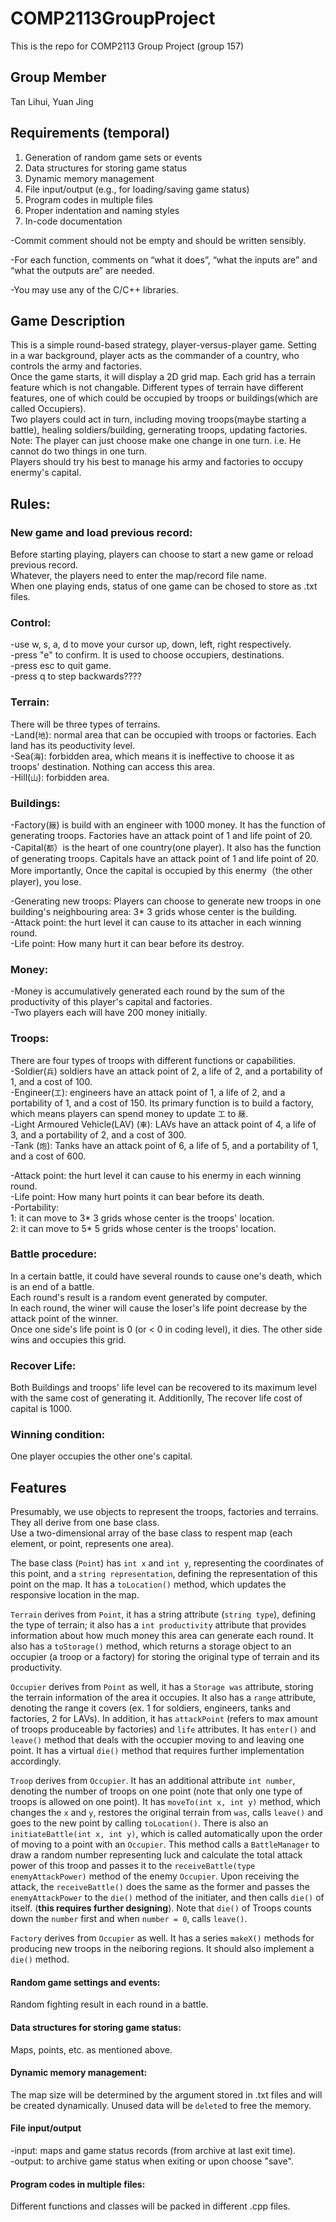 # COMP2113GroupProject
This is the repo for COMP2113 Group Project (group 157)
## Group Member
Tan Lihui, Yuan Jing
## Requirements (temporal)
1. Generation of random game sets or events
2. Data structures for storing game status
3. Dynamic memory management
4. File input/output (e.g., for loading/saving game status)
5. Program codes in multiple files
6. Proper indentation and naming styles
7. In-code documentation

-Commit comment should not be empty and should be written sensibly.

-For each function, comments on “what it does”, “what the inputs are” and “what the outputs are” are needed.

-You may use any of the C/C++ libraries.
## Game Description
This is a simple round-based strategy, player-versus-player game. Setting in a war background, player acts as the commander of a country, who controls the army and factories.  
Once the game starts, it will display a 2D grid map. Each grid has a terrain feature which is not changable. Different types of terrain have different features, one of which could be occupied by troops or buildings(which are called Occupiers).  
Two players could act in turn, including moving troops(maybe starting a battle), healing soldiers/building, gernerating troops, updating factories.  
Note: The player can just choose make one change in one turn. i.e. He cannot do two things in one turn.  
Players should try his best to manage his army and factories to occupy enermy's capital.

## Rules: 
### New game and load previous record:  
Before starting playing, players can choose to start a new game or reload previous record.  
Whatever, the players need to enter the map/record file name.  
When one playing ends, status of one game can be chosed to store as .txt files.  

### Control:
-use w, s, a, d to move your cursor up, down, left, right respectively.  
-press "e" to confirm. It is used to choose occupiers, destinations.  
-press esc to quit game.  
-press q to step backwards????

### Terrain:
There will be three types of terrains.   
-Land(`地`): normal area that can be occupied with troops or factories. Each land has its peoductivity level.  
-Sea(`海`): forbidden area, which means it is ineffective to choose it as troops' destination. Nothing can access this area.  
-Hill(`山`): forbidden area.  


### Buildings:
-Factory(`厰`) is build with an engineer with 1000 money. It has the function of generating troops. Factories have an attack point of 1 and life point of 20.  
-Capital(`都`）is the heart of one country(one player). It also has the function of generating troops. Capitals have an attack point of 1 and life point of 20. More importantly, Once the capital is occupied by this enermy（the other player), you lose.  

-Generating new troops: Players can choose to generate new troops in one building's neighbouring area: 3* 3 grids whose center is the building.  
-Attack point: the hurt level it can cause to its attacher in each winning round.  
-Life point: How many hurt it can bear before its destroy. 

### Money:
-Money is accumulatively generated each round by the sum of the productivity of this player's capital and factories.  
-Two players each will have 200 money initially.  

### Troops:
There are four types of troops with different functions or capabilities.  
-Soldier(`兵`) soldiers have an attack point of 2, a life of 2, and a portability of 1, and a cost of 100.  
-Engineer(`工`): engineers have an attack point of 1, a life of 2, and a portability of 1, and a cost of 150. Its primary function is to build a factory, which means players can spend money to update `工` to `厰`.  
-Light Armoured Vehicle(LAV) (`車`): LAVs have an attack point of 4, a life of 3, and a portability of 2, and a cost of 300.  
-Tank (`炮`): Tanks have an attack point of 6, a life of 5, and a portability of 1, and a cost of 600. 
 
-Attack point: the hurt level it can cause to his enermy in each winning round.  
-Life point: How many hurt points it can bear before its death.  
-Portability:  
1: it can move to 3* 3 grids whose center is the troops' location.  
2: it can move to 5* 5 grids whose center is the troops' location.

### Battle procedure:
In a certain battle, it could have several rounds to cause one's death, which is an end of a battle.  
Each round's result is a random event generated by computer.  
In each round, the winer will cause the loser's life point decrease by the attack point of the winner.  
Once one side's life point is 0 (or < 0 in coding level), it dies. The other side wins and occupies this grid.

### Recover Life:
Both Buildings and troops' life level can be recovered to its maximum level with the same cost of generating it. Additionlly, The recover life cost of capital is 1000.

### Winning condition:
One player occupies the other one's capital.

## Features
Presumably, we use objects to represent the troops, factories and terrains. They all derive from one base class.  
Use a two-dimensional array of the base class to respent map (each element, or point, represents one area).  

The base class (`Point`) has `int x` and `int y`, representing the coordinates of this point, and a `string representation`, defining the representation of this point on the map. It has a `toLocation()` method, which updates the responsive location in the map.  

`Terrain` derives from `Point`, it has a string attribute (`string type`), defining the type of terrain; it also has a `int productivity` attribute that provides information about how much money this area can generate each round. It also has a `toStorage()` method, which returns a storage object to an occupier (a troop or a factory) for storing the original type of terrain and its productivity.  

`Occupier` derives from `Point` as well, it has a `Storage was` attribute, storing the terrain information of the area it occupies. It also has a `range` attribute, denoting the range it covers (ex. 1 for soldiers, engineers, tanks and factories, 2 for LAVs). In addition, it has `attackPoint` (refers to max amount of troops produceable by factories) and `life` attributes. It has `enter()` and `leave()` method that deals with the occupier moving to and leaving one point. It has a virtual `die()` method that requires further implementation accordingly.  

`Troop` derives from `Occupier`. It has an additional attribute `int number`, denoting the number of troops on one point (note that only one type of troops is allowed on one point). It has `moveTo(int x, int y)` method, which changes the `x` and `y`, restores the original terrain from `was`, calls `leave()` and goes to the new point by calling `toLocation()`. There is also an `initiateBattle(int x, int y)`, which is called automatically upon the order of moving to a point with an `Occupier`. This method calls a `BattleManager` to draw a random number representing luck and calculate the total attack power of this troop and passes it to the `receiveBattle(type enemyAttackPower)` method of the enemy `Occupier`. Upon receiving the attack, the `receiveBattle()` does the same as the former and passes the `enemyAttackPower` to the `die()` method of the initiater, and then calls `die()` of itself. (**this requires further designing**). Note that `die()` of Troops counts down the `number` first and when `number = 0`, calls `leave()`.  

`Factory` derives from `Occupier` as well. It has a series `makeX()` methods for producing new troops in the neiboring regions. It should also implement a `die()` method.  

#### Random game settings and events:
Random fighting result in each round in a battle. 

#### Data structures for storing game status: 
Maps, points, etc. as mentioned above.  

#### Dynamic memory management: 
The map size will be determined by the argument stored in .txt files and will be created dynamically. 
Unused data will be `delete`d to free the memory. 

#### File input/output
-input: maps and game status records (from archive at last exit time).  
-output: to archive game status when exiting or upon choose "save".  

#### Program codes in multiple files: 
Different functions and classes will be packed in different .cpp files. 
